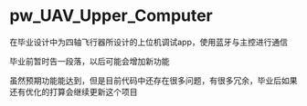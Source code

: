 # pw_UAV_Upper_Computer
在毕业设计中为四轴飞行器所设计的上位机调试app，使用蓝牙与主控进行通信

毕业前暂时告一段落，以后可能会增加新功能

虽然预期功能能达到，但是目前代码中还存在很多问题，有很多冗余，毕业后如果还有优化的打算会继续更新这个项目
